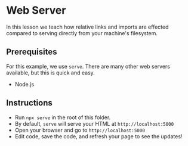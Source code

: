 # Web Server

In this lesson we teach how relative links and imports are effected compared to serving directly from your machine's filesystem.

## Prerequisites

For this example, we use `serve`. There are many other web servers available, but this is quick and easy.

- Node.js

## Instructions

- Run `npx serve` in the root of this folder.
- By default, `serve` will serve your HTML at `http://localhost:5000`
- Open your browser and go to `http://localhost:5000`
- Edit code, save the code, and refresh your page to see the updates!
